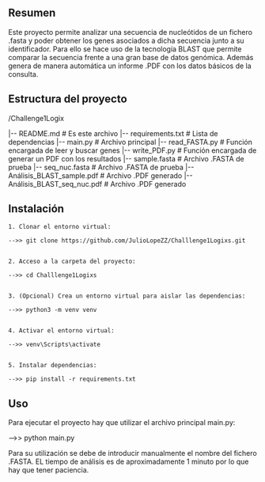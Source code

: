 ## Resumen

Este proyecto permite analizar una secuencia de nucleótidos de un fichero .fasta y poder obtener los genes asociados a dicha secuencia junto a su identificador. Para ello se hace uso de la tecnología BLAST que permite comparar la secuencia frente a una gran base de datos genómica. Además genera de manera automática un informe .PDF con los datos básicos de la consulta.


## Estructura del proyecto

/Challenge1Logix

|-- README.md                      # Es este archivo
|-- requirements.txt               # Lista de dependencias
|-- main.py                        # Archivo principal
|-- read_FASTA.py                  # Función encargada de leer y buscar genes
|-- write_PDF.py                   # Función encargada de generar un PDF con los resultados
|-- sample.fasta                   # Archivo .FASTA de prueba
|-- seq_nuc.fasta                  # Archivo .FASTA de prueba
|-- Análisis_BLAST_sample.pdf      # Archivo .PDF generado
|-- Análisis_BLAST_seq_nuc.pdf     # Archivo .PDF generado 



## Instalación

    1. Clonar el entorno virtual:

    -->> git clone https://github.com/JulioLopeZZ/Challlenge1Logixs.git


    2. Acceso a la carpeta del proyecto:

    -->> cd Challlenge1Logixs


    3. (Opcional) Crea un entorno virtual para aislar las dependencias:

    -->> python3 -m venv venv


    4. Activar el entorno virtual:

    -->> venv\Scripts\activate


    5. Instalar dependencias:

    -->> pip install -r requirements.txt

## Uso

Para ejecutar el proyecto hay que utilizar el archivo principal main.py:

-->>  python main.py

Para su utilización se debe de introducir manualmente el nombre del fichero .FASTA. EL tiempo de análisis es de aproximadamente 1 minuto por lo que hay que tener paciencia.
